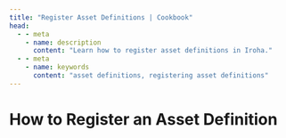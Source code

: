 ```yaml
---
title: "Register Asset Definitions | Cookbook"
head:
  - - meta
    - name: description
      content: "Learn how to register asset definitions in Iroha."
  - - meta
    - name: keywords
      content: "asset definitions, registering asset definitions"
---
```


# How to Register an Asset Definition